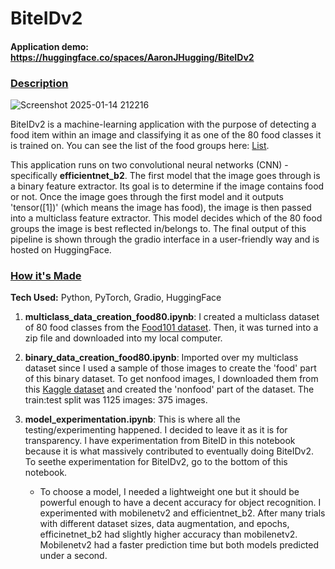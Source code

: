 # BiteIDv2
#### Application demo: https://huggingface.co/spaces/AaronJHugging/BiteIDv2

### <ins>Description<ins>


![Screenshot 2025-01-14 212216](https://github.com/user-attachments/assets/013df751-8258-416f-ad98-9e38c86f31b6)


BiteIDv2 is a machine-learning application with the purpose of detecting a food item within an image and classifying it as one of the 80 food classes it is trained on. You can see the list of the food groups here: [List](https://docs.google.com/document/d/1j61PGjhg-tqbFXat96Tdesn7f5Ez0loxbZTJ6ZFo0OQ/edit?usp=sharing). 

This application runs on two convolutional neural networks (CNN) - specifically **efficientnet_b2**. The first model that the image goes through is a binary feature extractor. Its goal is to determine if the image contains food or not. Once the image goes through the first model and it outputs
'tensor([1])' (which means the image has food), the image is then passed into a multiclass feature extractor. This model decides which of the 80 food groups the image is best reflected in/belongs to. The final output of this pipeline is shown through the gradio interface in a user-friendly way and is hosted on HuggingFace.


### <ins>How it's Made<ins>

**Tech Used:** Python, PyTorch, Gradio, HuggingFace

1. **multiclass_data_creation_food80.ipynb**: I created a multiclass dataset of 80 food classes from the [Food101 dataset](https://pytorch.org/vision/main/generated/torchvision.datasets.Food101.html). Then, it was turned into a zip file and downloaded into my local computer.
2. **binary_data_creation_food80.ipynb**: Imported over my multiclass dataset since I used a sample of those images to create the 'food' part of this binary dataset. To get nonfood images, I downloaded them from this [Kaggle dataset](https://www.kaggle.com/datasets/nitchayj/images) and created the 'nonfood' part of the dataset. The train:test split was 1125 images: 375 images.
3. **model_experimentation.ipynb**: This is where all the testing/experimenting happened. I decided to leave it as it is for transparency. I have experimentation from BiteID in this notebook because it is what massively contributed to eventually doing BiteIDv2. To seethe experimentation for BiteIDv2, go to the bottom of this notebook.

   * To choose a model, I needed a lightweight one but it should be powerful enough to have a decent accuracy for object recognition. I experimented with mobilenetv2 and efficientnet_b2. After many trials with different dataset sizes, data augmentation, and epochs, efficinetnet_b2 had       slightly higher accuracy than mobilenetv2. Mobilenetv2 had a faster prediction time but both models predicted under a second.
